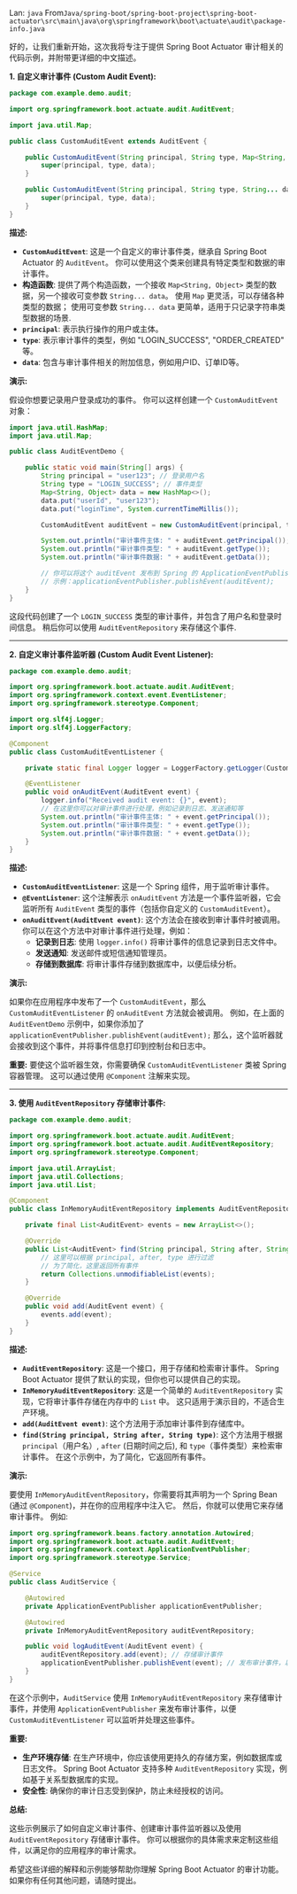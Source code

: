 Lan: `java` From`Java/spring-boot/spring-boot-project\spring-boot-actuator\src\main\java\org\springframework\boot\actuate\audit\package-info.java`

好的，让我们重新开始，这次我将专注于提供 Spring Boot Actuator 审计相关的代码示例，并附带更详细的中文描述。

**1. 自定义审计事件 (Custom Audit Event):**

```java
package com.example.demo.audit;

import org.springframework.boot.actuate.audit.AuditEvent;

import java.util.Map;

public class CustomAuditEvent extends AuditEvent {

    public CustomAuditEvent(String principal, String type, Map<String, Object> data) {
        super(principal, type, data);
    }

    public CustomAuditEvent(String principal, String type, String... data) {
        super(principal, type, data);
    }
}
```

**描述:**

*   **`CustomAuditEvent`**:  这是一个自定义的审计事件类，继承自 Spring Boot Actuator 的 `AuditEvent`。  你可以使用这个类来创建具有特定类型和数据的审计事件。
*   **构造函数**:  提供了两个构造函数，一个接收 `Map<String, Object>` 类型的数据，另一个接收可变参数 `String... data`。 使用 `Map` 更灵活，可以存储各种类型的数据； 使用可变参数 `String... data` 更简单，适用于只记录字符串类型数据的场景.
*   **`principal`**:  表示执行操作的用户或主体。
*   **`type`**:  表示审计事件的类型，例如 "LOGIN_SUCCESS", "ORDER_CREATED" 等。
*   **`data`**:  包含与审计事件相关的附加信息，例如用户ID、订单ID等。

**演示:**

假设你想要记录用户登录成功的事件。 你可以这样创建一个 `CustomAuditEvent` 对象：

```java
import java.util.HashMap;
import java.util.Map;

public class AuditEventDemo {

    public static void main(String[] args) {
        String principal = "user123"; // 登录用户名
        String type = "LOGIN_SUCCESS"; // 事件类型
        Map<String, Object> data = new HashMap<>();
        data.put("userId", "user123");
        data.put("loginTime", System.currentTimeMillis());

        CustomAuditEvent auditEvent = new CustomAuditEvent(principal, type, data);

        System.out.println("审计事件主体: " + auditEvent.getPrincipal());
        System.out.println("审计事件类型: " + auditEvent.getType());
        System.out.println("审计事件数据: " + auditEvent.getData());

        // 你可以将这个 auditEvent 发布到 Spring 的 ApplicationEventPublisher，以便监听器可以处理它
        // 示例：applicationEventPublisher.publishEvent(auditEvent);
    }
}
```

这段代码创建了一个 `LOGIN_SUCCESS` 类型的审计事件，并包含了用户名和登录时间信息。  稍后你可以使用 `AuditEventRepository` 来存储这个事件.

---

**2. 自定义审计事件监听器 (Custom Audit Event Listener):**

```java
package com.example.demo.audit;

import org.springframework.boot.actuate.audit.AuditEvent;
import org.springframework.context.event.EventListener;
import org.springframework.stereotype.Component;

import org.slf4j.Logger;
import org.slf4j.LoggerFactory;

@Component
public class CustomAuditEventListener {

    private static final Logger logger = LoggerFactory.getLogger(CustomAuditEventListener.class);

    @EventListener
    public void onAuditEvent(AuditEvent event) {
        logger.info("Received audit event: {}", event);
        // 在这里你可以对审计事件进行处理，例如记录到日志、发送通知等
        System.out.println("审计事件主体: " + event.getPrincipal());
        System.out.println("审计事件类型: " + event.getType());
        System.out.println("审计事件数据: " + event.getData());
    }
}
```

**描述:**

*   **`CustomAuditEventListener`**: 这是一个 Spring 组件，用于监听审计事件。
*   **`@EventListener`**:  这个注解表示 `onAuditEvent` 方法是一个事件监听器，它会监听所有 `AuditEvent` 类型的事件（包括你自定义的 `CustomAuditEvent`）。
*   **`onAuditEvent(AuditEvent event)`**:  这个方法会在接收到审计事件时被调用。  你可以在这个方法中对审计事件进行处理，例如：
    *   **记录到日志**:  使用 `logger.info()` 将审计事件的信息记录到日志文件中。
    *   **发送通知**:  发送邮件或短信通知管理员。
    *   **存储到数据库**:  将审计事件存储到数据库中，以便后续分析。

**演示:**

如果你在应用程序中发布了一个 `CustomAuditEvent`，那么 `CustomAuditEventListener` 的 `onAuditEvent` 方法就会被调用。  例如，在上面的 `AuditEventDemo` 示例中，如果你添加了 `applicationEventPublisher.publishEvent(auditEvent);`  那么，这个监听器就会接收到这个事件，并将事件信息打印到控制台和日志中。

**重要:**  要使这个监听器生效，你需要确保 `CustomAuditEventListener` 类被 Spring 容器管理。  这可以通过使用 `@Component` 注解来实现。

---

**3. 使用 `AuditEventRepository` 存储审计事件:**

```java
package com.example.demo.audit;

import org.springframework.boot.actuate.audit.AuditEvent;
import org.springframework.boot.actuate.audit.AuditEventRepository;
import org.springframework.stereotype.Component;

import java.util.ArrayList;
import java.util.Collections;
import java.util.List;

@Component
public class InMemoryAuditEventRepository implements AuditEventRepository {

    private final List<AuditEvent> events = new ArrayList<>();

    @Override
    public List<AuditEvent> find(String principal, String after, String type) {
        // 这里可以根据 principal, after, type 进行过滤
        // 为了简化，这里返回所有事件
        return Collections.unmodifiableList(events);
    }

    @Override
    public void add(AuditEvent event) {
        events.add(event);
    }
}
```

**描述:**

*   **`AuditEventRepository`**:  这是一个接口，用于存储和检索审计事件。 Spring Boot Actuator 提供了默认的实现，但你也可以提供自己的实现。
*   **`InMemoryAuditEventRepository`**:  这是一个简单的 `AuditEventRepository` 实现，它将审计事件存储在内存中的 `List` 中。 这只适用于演示目的，不适合生产环境。
*   **`add(AuditEvent event)`**:  这个方法用于添加审计事件到存储库中。
*   **`find(String principal, String after, String type)`**:  这个方法用于根据 `principal`（用户名）, `after` (日期时间之后), 和 `type`（事件类型）来检索审计事件。  在这个示例中，为了简化，它返回所有事件。

**演示:**

要使用 `InMemoryAuditEventRepository`，你需要将其声明为一个 Spring Bean (通过 `@Component`)，并在你的应用程序中注入它。 然后，你就可以使用它来存储审计事件。  例如:

```java
import org.springframework.beans.factory.annotation.Autowired;
import org.springframework.boot.actuate.audit.AuditEvent;
import org.springframework.context.ApplicationEventPublisher;
import org.springframework.stereotype.Service;

@Service
public class AuditService {

    @Autowired
    private ApplicationEventPublisher applicationEventPublisher;

    @Autowired
    private InMemoryAuditEventRepository auditEventRepository;

    public void logAuditEvent(AuditEvent event) {
        auditEventRepository.add(event); // 存储审计事件
        applicationEventPublisher.publishEvent(event); // 发布审计事件，以便监听器可以处理
    }
}
```

在这个示例中，`AuditService` 使用 `InMemoryAuditEventRepository` 来存储审计事件，并使用 `ApplicationEventPublisher` 来发布审计事件，以便 `CustomAuditEventListener` 可以监听并处理这些事件。

**重要:**

*   **生产环境存储**: 在生产环境中，你应该使用更持久的存储方案，例如数据库或日志文件。 Spring Boot Actuator 支持多种 `AuditEventRepository` 实现，例如基于关系型数据库的实现。
*   **安全性**:  确保你的审计日志受到保护，防止未经授权的访问。

**总结:**

这些示例展示了如何自定义审计事件、创建审计事件监听器以及使用 `AuditEventRepository` 存储审计事件。  你可以根据你的具体需求来定制这些组件，以满足你的应用程序的审计需求。

希望这些详细的解释和示例能够帮助你理解 Spring Boot Actuator 的审计功能。 如果你有任何其他问题，请随时提出。
